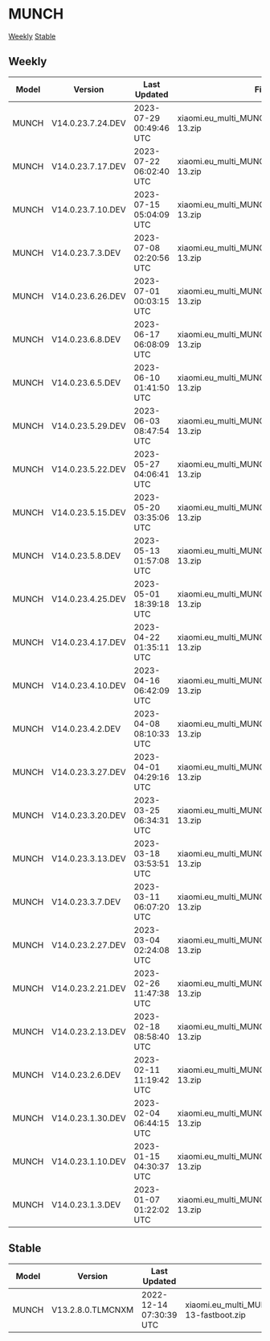 # MUNCH
[Weekly](#Weekly)  [Stable](#Stable)
## Weekly
| Model | Version | Last Updated | File Name | Size | Download Link |
| ---- | ---- | ---- | ---- | ---- | ---- |
| MUNCH | V14.0.23.7.24.DEV | 2023-07-29 00:49:46 UTC | xiaomi.eu_multi_MUNCH_V14.0.23.7.24.DEV_v14-13.zip | 4.4 GB | [SourceForge](https://sourceforge.net/projects/xiaomi-eu-multilang-miui-roms/files/xiaomi.eu/MIUI-WEEKLY-RELEASES/V14.0.23.7.24.DEV/xiaomi.eu_multi_MUNCH_V14.0.23.7.24.DEV_v14-13.zip/download) |
| MUNCH | V14.0.23.7.17.DEV | 2023-07-22 06:02:40 UTC | xiaomi.eu_multi_MUNCH_V14.0.23.7.17.DEV_v14-13.zip | 4.4 GB | [SourceForge](https://sourceforge.net/projects/xiaomi-eu-multilang-miui-roms/files/xiaomi.eu/MIUI-WEEKLY-RELEASES/V14.0.23.7.17.DEV/xiaomi.eu_multi_MUNCH_V14.0.23.7.17.DEV_v14-13.zip/download) |
| MUNCH | V14.0.23.7.10.DEV | 2023-07-15 05:04:09 UTC | xiaomi.eu_multi_MUNCH_V14.0.23.7.10.DEV_v14-13.zip | 4.4 GB | [SourceForge](https://sourceforge.net/projects/xiaomi-eu-multilang-miui-roms/files/xiaomi.eu/MIUI-WEEKLY-RELEASES/V14.0.23.7.10.DEV/xiaomi.eu_multi_MUNCH_V14.0.23.7.10.DEV_v14-13.zip/download) |
| MUNCH | V14.0.23.7.3.DEV | 2023-07-08 02:20:56 UTC | xiaomi.eu_multi_MUNCH_V14.0.23.7.3.DEV_v14-13.zip | 4.4 GB | [SourceForge](https://sourceforge.net/projects/xiaomi-eu-multilang-miui-roms/files/xiaomi.eu/MIUI-WEEKLY-RELEASES/V14.0.23.7.3.DEV/xiaomi.eu_multi_MUNCH_V14.0.23.7.3.DEV_v14-13.zip/download) |
| MUNCH | V14.0.23.6.26.DEV | 2023-07-01 00:03:15 UTC | xiaomi.eu_multi_MUNCH_V14.0.23.6.26.DEV_v14-13.zip | 4.4 GB | [SourceForge](https://sourceforge.net/projects/xiaomi-eu-multilang-miui-roms/files/xiaomi.eu/MIUI-WEEKLY-RELEASES/V14.0.23.6.26.DEV/xiaomi.eu_multi_MUNCH_V14.0.23.6.26.DEV_v14-13.zip/download) |
| MUNCH | V14.0.23.6.8.DEV | 2023-06-17 06:08:09 UTC | xiaomi.eu_multi_MUNCH_V14.0.23.6.8.DEV_v14-13.zip | 4.4 GB | [SourceForge](https://sourceforge.net/projects/xiaomi-eu-multilang-miui-roms/files/xiaomi.eu/MIUI-WEEKLY-RELEASES/V14.0.23.6.8.DEV/xiaomi.eu_multi_MUNCH_V14.0.23.6.8.DEV_v14-13.zip/download) |
| MUNCH | V14.0.23.6.5.DEV | 2023-06-10 01:41:50 UTC | xiaomi.eu_multi_MUNCH_V14.0.23.6.5.DEV_v14-13.zip | 4.4 GB | [SourceForge](https://sourceforge.net/projects/xiaomi-eu-multilang-miui-roms/files/xiaomi.eu/MIUI-WEEKLY-RELEASES/V14.0.23.6.5.DEV/xiaomi.eu_multi_MUNCH_V14.0.23.6.5.DEV_v14-13.zip/download) |
| MUNCH | V14.0.23.5.29.DEV | 2023-06-03 08:47:54 UTC | xiaomi.eu_multi_MUNCH_V14.0.23.5.29.DEV_v14-13.zip | 4.4 GB | [SourceForge](https://sourceforge.net/projects/xiaomi-eu-multilang-miui-roms/files/xiaomi.eu/MIUI-WEEKLY-RELEASES/V14.0.23.5.29.DEV/xiaomi.eu_multi_MUNCH_V14.0.23.5.29.DEV_v14-13.zip/download) |
| MUNCH | V14.0.23.5.22.DEV | 2023-05-27 04:06:41 UTC | xiaomi.eu_multi_MUNCH_V14.0.23.5.22.DEV_v14-13.zip | 4.4 GB | [SourceForge](https://sourceforge.net/projects/xiaomi-eu-multilang-miui-roms/files/xiaomi.eu/MIUI-WEEKLY-RELEASES/V14.0.23.5.22.DEV/xiaomi.eu_multi_MUNCH_V14.0.23.5.22.DEV_v14-13.zip/download) |
| MUNCH | V14.0.23.5.15.DEV | 2023-05-20 03:35:06 UTC | xiaomi.eu_multi_MUNCH_V14.0.23.5.15.DEV_v14-13.zip | 4.4 GB | [SourceForge](https://sourceforge.net/projects/xiaomi-eu-multilang-miui-roms/files/xiaomi.eu/MIUI-WEEKLY-RELEASES/V14.0.23.5.15.DEV/xiaomi.eu_multi_MUNCH_V14.0.23.5.15.DEV_v14-13.zip/download) |
| MUNCH | V14.0.23.5.8.DEV | 2023-05-13 01:57:08 UTC | xiaomi.eu_multi_MUNCH_V14.0.23.5.8.DEV_v14-13.zip | 4.4 GB | [SourceForge](https://sourceforge.net/projects/xiaomi-eu-multilang-miui-roms/files/xiaomi.eu/MIUI-WEEKLY-RELEASES/V14.0.23.5.8.DEV/xiaomi.eu_multi_MUNCH_V14.0.23.5.8.DEV_v14-13.zip/download) |
| MUNCH | V14.0.23.4.25.DEV | 2023-05-01 18:39:18 UTC | xiaomi.eu_multi_MUNCH_V14.0.23.4.25.DEV_v14-13.zip | 4.4 GB | [SourceForge](https://sourceforge.net/projects/xiaomi-eu-multilang-miui-roms/files/xiaomi.eu/MIUI-WEEKLY-RELEASES/V14.0.23.4.25.DEV/xiaomi.eu_multi_MUNCH_V14.0.23.4.25.DEV_v14-13.zip/download) |
| MUNCH | V14.0.23.4.17.DEV | 2023-04-22 01:35:11 UTC | xiaomi.eu_multi_MUNCH_V14.0.23.4.17.DEV_v14-13.zip | 4.4 GB | [SourceForge](https://sourceforge.net/projects/xiaomi-eu-multilang-miui-roms/files/xiaomi.eu/MIUI-WEEKLY-RELEASES/V14.0.23.4.17.DEV/xiaomi.eu_multi_MUNCH_V14.0.23.4.17.DEV_v14-13.zip/download) |
| MUNCH | V14.0.23.4.10.DEV | 2023-04-16 06:42:09 UTC | xiaomi.eu_multi_MUNCH_V14.0.23.4.10.DEV_v14-13.zip | 4.4 GB | [SourceForge](https://sourceforge.net/projects/xiaomi-eu-multilang-miui-roms/files/xiaomi.eu/MIUI-WEEKLY-RELEASES/V14.0.23.4.10.DEV/xiaomi.eu_multi_MUNCH_V14.0.23.4.10.DEV_v14-13.zip/download) |
| MUNCH | V14.0.23.4.2.DEV | 2023-04-08 08:10:33 UTC | xiaomi.eu_multi_MUNCH_V14.0.23.4.2.DEV_v14-13.zip | 4.4 GB | [SourceForge](https://sourceforge.net/projects/xiaomi-eu-multilang-miui-roms/files/xiaomi.eu/MIUI-WEEKLY-RELEASES/V14.0.23.4.2.DEV/xiaomi.eu_multi_MUNCH_V14.0.23.4.2.DEV_v14-13.zip/download) |
| MUNCH | V14.0.23.3.27.DEV | 2023-04-01 04:29:16 UTC | xiaomi.eu_multi_MUNCH_V14.0.23.3.27.DEV_v14-13.zip | 4.4 GB | [SourceForge](https://sourceforge.net/projects/xiaomi-eu-multilang-miui-roms/files/xiaomi.eu/MIUI-WEEKLY-RELEASES/V14.0.23.3.27.DEV/xiaomi.eu_multi_MUNCH_V14.0.23.3.27.DEV_v14-13.zip/download) |
| MUNCH | V14.0.23.3.20.DEV | 2023-03-25 06:34:31 UTC | xiaomi.eu_multi_MUNCH_V14.0.23.3.20.DEV_v14-13.zip | 4.5 GB | [SourceForge](https://sourceforge.net/projects/xiaomi-eu-multilang-miui-roms/files/xiaomi.eu/MIUI-WEEKLY-RELEASES/V14.0.23.3.20.DEV/xiaomi.eu_multi_MUNCH_V14.0.23.3.20.DEV_v14-13.zip/download) |
| MUNCH | V14.0.23.3.13.DEV | 2023-03-18 03:53:51 UTC | xiaomi.eu_multi_MUNCH_V14.0.23.3.13.DEV_v14-13.zip | 4.5 GB | [SourceForge](https://sourceforge.net/projects/xiaomi-eu-multilang-miui-roms/files/xiaomi.eu/MIUI-WEEKLY-RELEASES/V14.0.23.3.13.DEV/xiaomi.eu_multi_MUNCH_V14.0.23.3.13.DEV_v14-13.zip/download) |
| MUNCH | V14.0.23.3.7.DEV | 2023-03-11 06:07:20 UTC | xiaomi.eu_multi_MUNCH_V14.0.23.3.7.DEV_v14-13.zip | 4.5 GB | [SourceForge](https://sourceforge.net/projects/xiaomi-eu-multilang-miui-roms/files/xiaomi.eu/MIUI-WEEKLY-RELEASES/V14.0.23.3.7.DEV/xiaomi.eu_multi_MUNCH_V14.0.23.3.7.DEV_v14-13.zip/download) |
| MUNCH | V14.0.23.2.27.DEV | 2023-03-04 02:24:08 UTC | xiaomi.eu_multi_MUNCH_V14.0.23.2.27.DEV_v14-13.zip | 4.5 GB | [SourceForge](https://sourceforge.net/projects/xiaomi-eu-multilang-miui-roms/files/xiaomi.eu/MIUI-WEEKLY-RELEASES/V14.0.23.2.27.DEV/xiaomi.eu_multi_MUNCH_V14.0.23.2.27.DEV_v14-13.zip/download) |
| MUNCH | V14.0.23.2.21.DEV | 2023-02-26 11:47:38 UTC | xiaomi.eu_multi_MUNCH_V14.0.23.2.21.DEV_v14-13.zip | 4.5 GB | [SourceForge](https://sourceforge.net/projects/xiaomi-eu-multilang-miui-roms/files/xiaomi.eu/MIUI-WEEKLY-RELEASES/V14.0.23.2.21.DEV/xiaomi.eu_multi_MUNCH_V14.0.23.2.21.DEV_v14-13.zip/download) |
| MUNCH | V14.0.23.2.13.DEV | 2023-02-18 08:58:40 UTC | xiaomi.eu_multi_MUNCH_V14.0.23.2.13.DEV_v14-13.zip | 4.5 GB | [SourceForge](https://sourceforge.net/projects/xiaomi-eu-multilang-miui-roms/files/xiaomi.eu/MIUI-WEEKLY-RELEASES/V14.0.23.2.13.DEV/xiaomi.eu_multi_MUNCH_V14.0.23.2.13.DEV_v14-13.zip/download) |
| MUNCH | V14.0.23.2.6.DEV | 2023-02-11 11:19:42 UTC | xiaomi.eu_multi_MUNCH_V14.0.23.2.6.DEV_v14-13.zip | 4.5 GB | [SourceForge](https://sourceforge.net/projects/xiaomi-eu-multilang-miui-roms/files/xiaomi.eu/MIUI-WEEKLY-RELEASES/V14.0.23.2.6.DEV/xiaomi.eu_multi_MUNCH_V14.0.23.2.6.DEV_v14-13.zip/download) |
| MUNCH | V14.0.23.1.30.DEV | 2023-02-04 06:44:15 UTC | xiaomi.eu_multi_MUNCH_V14.0.23.1.30.DEV_v14-13.zip | 4.5 GB | [SourceForge](https://sourceforge.net/projects/xiaomi-eu-multilang-miui-roms/files/xiaomi.eu/MIUI-WEEKLY-RELEASES/V14.0.23.1.30.DEV/xiaomi.eu_multi_MUNCH_V14.0.23.1.30.DEV_v14-13.zip/download) |
| MUNCH | V14.0.23.1.10.DEV | 2023-01-15 04:30:37 UTC | xiaomi.eu_multi_MUNCH_V14.0.23.1.10.DEV_v14-13.zip | 4.2 GB | [SourceForge](https://sourceforge.net/projects/xiaomi-eu-multilang-miui-roms/files/xiaomi.eu/MIUI-WEEKLY-RELEASES/V14.0.23.1.10.DEV/xiaomi.eu_multi_MUNCH_V14.0.23.1.10.DEV_v14-13.zip/download) |
| MUNCH | V14.0.23.1.3.DEV | 2023-01-07 01:22:02 UTC | xiaomi.eu_multi_MUNCH_V14.0.23.1.3.DEV_v14-13.zip | 4.0 GB | [SourceForge](https://sourceforge.net/projects/xiaomi-eu-multilang-miui-roms/files/xiaomi.eu/MIUI-WEEKLY-RELEASES/V14.0.23.1.3.DEV/xiaomi.eu_multi_MUNCH_V14.0.23.1.3.DEV_v14-13.zip/download) |
## Stable
| Model | Version | Last Updated | File Name | Size | Download Link |
| ---- | ---- | ---- | ---- | ---- | ---- |
| MUNCH | V13.2.8.0.TLMCNXM | 2022-12-14 07:30:39 UTC | xiaomi.eu_multi_MUNCH_V13.2.8.0.TLMCNXM_v13-13-fastboot.zip | 4.3 GB | [SourceForge](https://sourceforge.net/projects/xiaomi-eu-multilang-miui-roms/files/xiaomi.eu/MIUI-STABLE-RELEASES/MIUIv13/xiaomi.eu_multi_MUNCH_V13.2.8.0.TLMCNXM_v13-13-fastboot.zip/download) |
